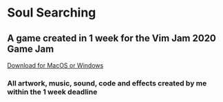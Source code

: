 # Soul Searching

## A game created in 1 week for the Vim Jam 2020 Game Jam

[Download for MacOS or Windows](https://shiggy95.itch.io/soul-searching)

### All artwork, music, sound, code and effects created by me within the 1 week deadline
